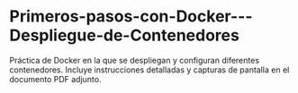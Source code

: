 # Primeros-pasos-con-Docker---Despliegue-de-Contenedores
Práctica de Docker en la que se despliegan y configuran diferentes contenedores. Incluye instrucciones detalladas y capturas de pantalla en el documento PDF adjunto. 
